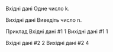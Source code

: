Вхідні дані
Одне число k.

Вихідні дані
Виведіть число n.

Приклад
Вхідні дані #1 
1
Вихідні дані #1
1

Вхідні дані #2 
2
Вихідні дані #2
4